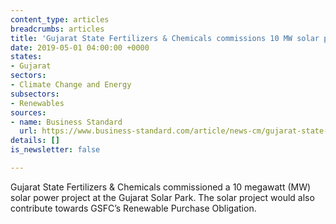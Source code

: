 ```yaml
---
content_type: articles
breadcrumbs: articles
title: 'Gujarat State Fertilizers & Chemicals commissions 10 MW solar project '
date: 2019-05-01 04:00:00 +0000
states:
- Gujarat
sectors:
- Climate Change and Energy
subsectors:
- Renewables
sources:
- name: Business Standard
  url: https://www.business-standard.com/article/news-cm/gujarat-state-fertilizers-chemicals-commissions-10-mw-solar-power-project-119042600315_1.html
details: []
is_newsletter: false

---
```

Gujarat State Fertilizers & Chemicals commissioned a 10 megawatt (MW) solar power project at the Gujarat Solar Park. The solar project would also contribute towards GSFC’s Renewable Purchase Obligation.
